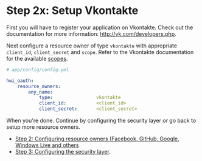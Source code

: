Step 2x: Setup Vkontakte
========================
First you will have to register your application on Vkontakte. Check out the
documentation for more information: http://vk.com/developers.php.

Next configure a resource owner of type `vkontakte` with appropriate
`client_id`, `client_secret` and `scope`. Refer to the Vkontakte documentation
for the available [scopes](http://vk.com/developers.php?oid=-17680044&p=Application_Access_Rights).

```yaml
# app/config/config.yml

hwi_oauth:
    resource_owners:
        any_name:
            type:                vkontakte
            client_id:           <client_id>
            client_secret:       <client_secret>
```

When you're done. Continue by configuring the security layer or go back to
setup more resource owners.

- [Step 2: Configuring resource owners (Facebook, GitHub, Google, Windows Live and others](../2-configuring_resource_owners.md)
- [Step 3: Configuring the security layer](../3-configuring_the_security_layer.md).
